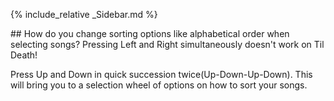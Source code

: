 {% include_relative _Sidebar.md %}
<div class="Content" markdown="1">
##  How do you change sorting options like alphabetical order when selecting songs? Pressing Left and Right simultaneously doesn't work on Til Death!


Press Up and Down in quick succession twice(Up-Down-Up-Down). This will bring you to a selection wheel of options on how to sort your songs.
</div>